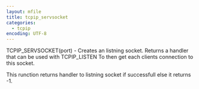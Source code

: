 ```yaml
---
layout: mfile
title: tcpip_servsocket
categories:
  - tcpip
encoding: UTF-8
---
```


TCPIP\_SERVSOCKET(port) - Creates an listning socket.
Returns a handler that can be used with TCPIP\_LISTEN
To then get each clients connection to this socket.

This runction returns handler to listning socket if
successfull else it returns -1.